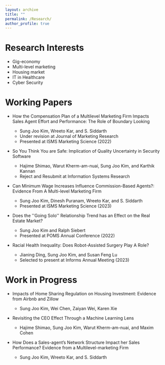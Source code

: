 ```yaml
---
layout: archive
title: ""
permalink: /Research/
author_profile: true
---
```




Research Interests 
======
* Gig-economy
* Multi-level marketing
* Housing market
* IT in Healthcare
* Cyber Security

Working Papers
======
* How the Compensation Plan of a Multilevel Marketing Firm Impacts Sales Agent Effort and Performance: The Role of Boundary Looking  
  * Sung Joo Kim, Wreeto Kar, and S. Siddarth
  * Under revision at Journal of Marketing Research
  * Presented at ISMS Marketing Science (2022) 

* So You Think You are Safe: Implication of Quality Uncertainty in Security Software
  * Hajime Shimao, Warut Kherm-am-nuai, Sung Joo Kim, and Karthik Kannan
  * Reject and Resubmit at Information Systems Research
 
* Can Minimum Wage Increases Influence Commission-Based Agents?: Evidence From A Multi-level Marketing Firm
  * Sung Joo Kim, Dinesh Puranam, Wreeto Kar, and S. Siddarth
  * Presented at ISMS Marketing Science (2023)

* Does the ''Going Solo'' Relationship Trend has an Effect on the Real Estate Market?
  * Sung Joo Kim and Ralph Siebert
  * Presented at POMS Annual Conference (2022)

* Racial Health Inequality: Does Robot-Assisted Surgery Play A Role?
  * Jianing Ding, Sung Joo Kim, and Susan Feng Lu 
  * Selected to present at Informs Annual Meeting (2023)

Work in Progress
====== 
* Impacts of Home Sharing Regulation on Housing Investment: Evidence from Airbnb and Zillow
  * Sung Joo Kim, Wei Chen, Zaiyan Wei, Karen Xie

* Revisiting the CEO Effect Through a Machine Learning Lens
  * Hajime Shimao, Sung Joo Kim, Warut Kherm-am-nuai, and Maxim Cohen
 
* How Does a Sales-agent’s Network Structure Impact her Sales Performance? Evidence from a Multilevel-marketing Firm  
  * Sung Joo Kim, Wreeto Kar, and S. Siddarth
